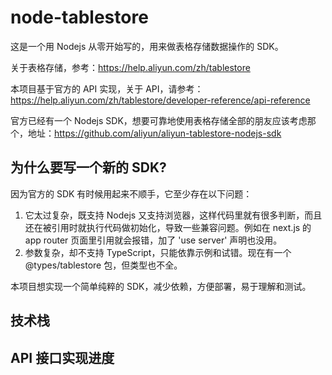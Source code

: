 # node-tablestore

这是一个用 Nodejs 从零开始写的，用来做表格存储数据操作的 SDK。

关于表格存储，参考：https://help.aliyun.com/zh/tablestore

本项目基于官方的 API 实现，关于 API，请参考：https://help.aliyun.com/zh/tablestore/developer-reference/api-reference

官方已经有一个 Nodejs SDK，想要可靠地使用表格存储全部的朋友应该考虑那个，地址：https://github.com/aliyun/aliyun-tablestore-nodejs-sdk

## 为什么要写一个新的 SDK?

因为官方的 SDK 有时候用起来不顺手，它至少存在以下问题：

1. 它太过复杂，既支持 Nodejs 又支持浏览器，这样代码里就有很多判断，而且还在被引用时就执行代码做初始化，导致一些兼容问题。例如在 next.js 的 app router 页面里引用就会报错，加了 'use server' 声明也没用。
2. 参数复杂，却不支持 TypeScript，只能依靠示例和试错。现在有一个 @types/tablestore 包，但类型也不全。

本项目想实现一个简单纯粹的 SDK，减少依赖，方便部署，易于理解和测试。

## 技术栈

## API 接口实现进度